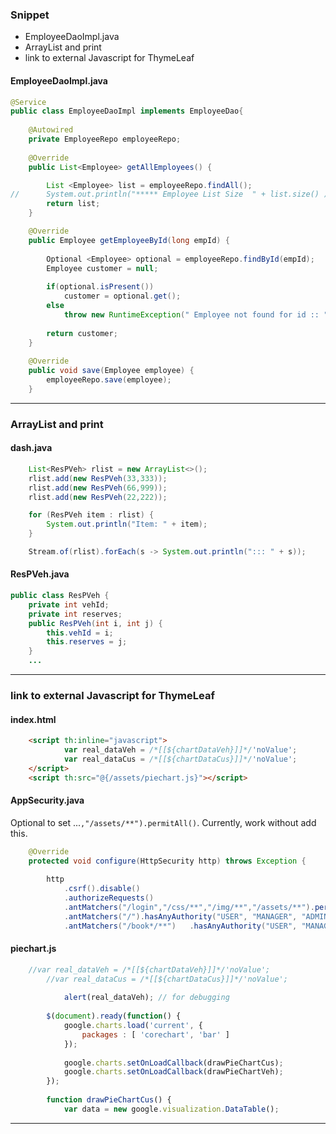 ### Snippet
* EmployeeDaoImpl.java
* ArrayList and print
* link to external Javascript for ThymeLeaf
#### EmployeeDaoImpl.java
``` java
@Service
public class EmployeeDaoImpl implements EmployeeDao{
	
	@Autowired
	private EmployeeRepo employeeRepo;
	
	@Override
	public List<Employee> getAllEmployees() {

		List <Employee> list = employeeRepo.findAll();
//		System.out.println("***** Employee List Size  " + list.size() );
		return list;
	}

	@Override
	public Employee getEmployeeById(long empId) {
		
		Optional <Employee> optional = employeeRepo.findById(empId);
		Employee customer = null;
		
		if(optional.isPresent())
			customer = optional.get();
		else
			throw new RuntimeException(" Employee not found for id :: " + empId);
		
		return customer;		
	}
	
	@Override
	public void save(Employee employee) {
		employeeRepo.save(employee);
	}
```
---
### ArrayList and print
#### dash.java
``` java
	List<ResPVeh> rlist = new ArrayList<>();
	rlist.add(new ResPVeh(33,333));
	rlist.add(new ResPVeh(66,999));
	rlist.add(new ResPVeh(22,222));

	for (ResPVeh item : rlist) {
		System.out.println("Item: " + item);
	}

	Stream.of(rlist).forEach(s -> System.out.println("::: " + s));
```
#### ResPVeh.java
``` java
public class ResPVeh {
	private int vehId;
	private int reserves;
	public ResPVeh(int i, int j) {
		this.vehId = i;
		this.reserves = j;
	}
	...
```
---
### link to external Javascript for ThymeLeaf
#### index.html
``` html
	<script th:inline="javascript">
	        var real_dataVeh = /*[[${chartDataVeh}]]*/'noValue';
	        var real_dataCus = /*[[${chartDataCus}]]*/'noValue';
	</script>
	<script th:src="@{/assets/piechart.js}"></script>
```
#### AppSecurity.java
Optional to set ...`,"/assets/**").permitAll()`. Currently, work without add this.
``` java
	@Override
	protected void configure(HttpSecurity http) throws Exception {
	
		http
			.csrf().disable()
			.authorizeRequests()
			.antMatchers("/login","/css/**","/img/**","/assets/**").permitAll()
			.antMatchers("/").hasAnyAuthority("USER", "MANAGER", "ADMIN")
			.antMatchers("/book*/**")	.hasAnyAuthority("USER", "MANAGER")
```
####  piechart.js
``` js
	//var real_dataVeh = /*[[${chartDataVeh}]]*/'noValue';      
        //var real_dataCus = /*[[${chartDataCus}]]*/'noValue';
 
			alert(real_dataVeh); // for debugging
	
        $(document).ready(function() {
            google.charts.load('current', {
                packages : [ 'corechart', 'bar' ]
            });
            
            google.charts.setOnLoadCallback(drawPieChartCus);
            google.charts.setOnLoadCallback(drawPieChartVeh);
        });
        
        function drawPieChartCus() {
            var data = new google.visualization.DataTable();
```
--- 
